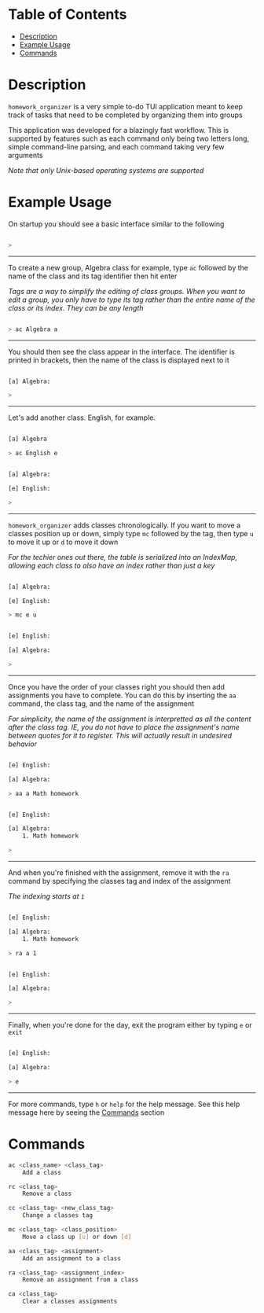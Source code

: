 # Table of Contents
* [Description](#description)
* [Example Usage](#example-usage)
* [Commands](#commands)

# Description
`homework_organizer` is a very simple to-do TUI application meant to keep track of tasks that need to be completed by organizing them into groups  
  
This application was developed for a blazingly fast workflow. This is supported by features such as each command only being two letters long, simple command-line parsing, and each command taking very few arguments  
  
*Note that only Unix-based operating systems are supported*

# Example Usage
On startup you should see a basic interface similar to the following
```bash

> 
```
  
---
  
To create a new group, Algebra class for example, type `ac` followed by the name of the class and its tag identifier then hit enter  
  
*Tags are a way to simplify the editing of class groups. When you want to edit a group, you only have to type its tag rather than the entire name of the class or its index. They can be any length*  
```bash

> ac Algebra a
```
  
---
  
You should then see the class appear in the interface. The identifier is printed in brackets, then the name of the class is displayed next to it
```bash

[a] Algebra:

>
```
  
---
  
Let's add another class. English, for example.
```bash

[a] Algebra

> ac English e
```
```bash

[a] Algebra:

[e] English:

>
```
  
---
  
`homework_organizer` adds classes chronologically. If you want to move a classes position up or down, simply type `mc` followed by the tag, then type `u` to move it up or `d` to move it down  
  
*For the techier ones out there, the table is serialized into an IndexMap, allowing each class to also have an index rather than just a key*
```bash

[a] Algebra:

[e] English:

> mc e u
```
```bash

[e] English:

[a] Algebra:

>
```
  
---
  
Once you have the order of your classes right you should then add assignments you have to complete. You can do this by inserting the `aa` command, the class tag, and the name of the assignment  
  
*For simplicity, the name of the assignment is interpretted as all the content after the class tag. IE, you do not have to place the assignment's name between quotes for it to register. This will actually result in undesired behavior*
```bash

[e] English:

[a] Algebra:

> aa a Math homework
```
```bash

[e] English:

[a] Algebra:
    1. Math homework

>
```
  
---
  
And when you're finished with the assignment, remove it with the `ra` command by specifying the classes tag and index of the assignment  
  
*The indexing starts at `1`*
```bash

[e] English:

[a] Algebra:
    1. Math homework

> ra a 1
```
```bash

[e] English:

[a] Algebra:

>
```
  
---
  
Finally, when you're done for the day, exit the program either by typing `e` or `exit`
```bash

[e] English:

[a] Algebra:

> e
```
  
---
  
For more commands, type `h` or `help` for the help message. See this help message here by seeing the [Commands](#commands) section

# Commands
```bash
ac <class_name> <class_tag>
    Add a class

rc <class_tag>
    Remove a class

cc <class_tag> <new_class_tag>
    Change a classes tag

mc <class_tag> <class_position>
    Move a class up [u] or down [d]

aa <class_tag> <assignment>
    Add an assignment to a class

ra <class_tag> <assignment_index>
    Remove an assignment from a class

ca <class_tag>
    Clear a classes assignments
```
